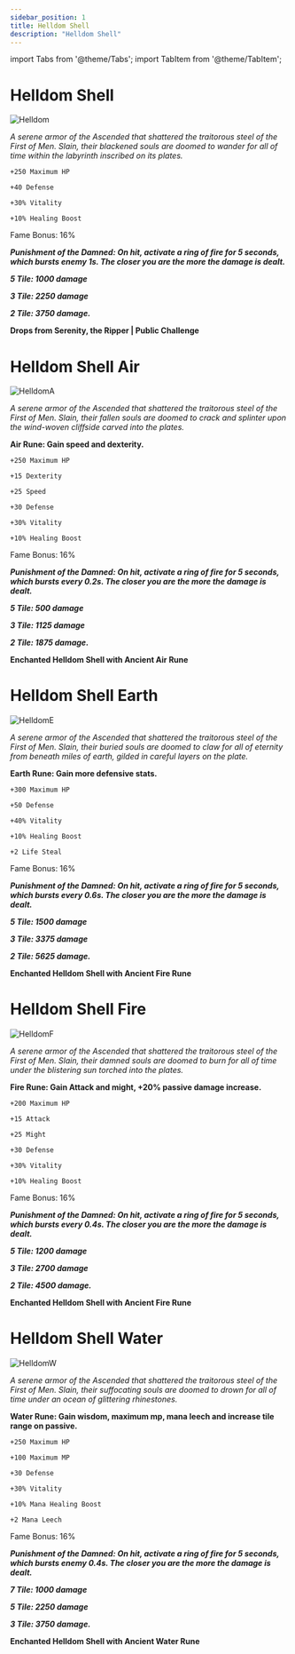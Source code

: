 ```yaml
---
sidebar_position: 1
title: Helldom Shell
description: "Helldom Shell"
---
```


import Tabs from '@theme/Tabs';
import TabItem from '@theme/TabItem';

<Tabs>
  <TabItem value="Helldom Shell" label="Helldom Shell" default>

# Helldom Shell

![Helldom](https://vwiki.valorserver.com/api/item/picture/helldom%20shell)

<i>A serene armor of the Ascended that shattered the traitorous steel of the First of Men. Slain, their blackened souls are doomed to wander for all of time within the labyrinth inscribed on its plates.</i>

    +250 Maximum HP
    
    +40 Defense
    
    +30% Vitality
    
    +10% Healing Boost
    
Fame Bonus: 16%

***Punishment of the Damned: On hit, activate a ring of fire for 5 seconds, which bursts enemy 1s. The closer you are the more the damage is dealt.***

***5 Tile: 1000 damage***

***3 Tile: 2250 damage***

***2 Tile: 3750 damage.***


**Drops from Serenity, the Ripper | Public Challenge**

  </TabItem>
  <TabItem value="Air" label="Air">

# Helldom Shell Air

![HelldomA](https://vwiki.valorserver.com/api/item/picture/helldom%20shell%20air)

<i>A serene armor of the Ascended that shattered the traitorous steel of the First of Men. Slain, their fallen souls are doomed to crack and splinter upon the wind-woven cliffside carved into the plates.</i>

**Air Rune: Gain speed and dexterity.**

    +250 Maximum HP
    
    +15 Dexterity
    
    +25 Speed

    +30 Defense
    
    +30% Vitality
    
    +10% Healing Boost
    
Fame Bonus: 16%

***Punishment of the Damned: On hit, activate a ring of fire for 5 seconds, which bursts every 0.2s. The closer you are the more the damage is dealt.***

***5 Tile: 500 damage***

***3 Tile: 1125 damage***

***2 Tile: 1875 damage.***

**Enchanted Helldom Shell with Ancient Air Rune**

  </TabItem>
  <TabItem value="Earth" label="Earth">

# Helldom Shell Earth

![HelldomE](https://vwiki.valorserver.com/api/item/picture/helldom%20shell%20earth)

<i>A serene armor of the Ascended that shattered the traitorous steel of the First of Men. Slain, their buried souls are doomed to claw for all of eternity from beneath miles of earth, gilded in careful layers on the plate.</i>

**Earth Rune: Gain more defensive stats.**

    +300 Maximum HP
    
    +50 Defense
    
    +40% Vitality
    
    +10% Healing Boost
    
    +2 Life Steal

Fame Bonus: 16%

***Punishment of the Damned: On hit, activate a ring of fire for 5 seconds, which bursts every 0.6s. The closer you are the more the damage is dealt.***

***5 Tile: 1500 damage***

***3 Tile: 3375 damage***

***2 Tile: 5625 damage.***

**Enchanted Helldom Shell with Ancient Fire Rune**

  </TabItem>
  <TabItem value="Fire" label="Fire">

# Helldom Shell Fire

![HelldomF](https://vwiki.valorserver.com/api/item/picture/helldom%20shell%20fire)

<i>A serene armor of the Ascended that shattered the traitorous steel of the First of Men. Slain, their damned souls are doomed to burn for all of time under the blistering sun torched into the plates.</i>

**Fire Rune: Gain Attack and might, +20% passive damage increase.**

    +200 Maximum HP

    +15 Attack

    +25 Might    

    +30 Defense
    
    +30% Vitality
    
    +10% Healing Boost
    
Fame Bonus: 16%

***Punishment of the Damned: On hit, activate a ring of fire for 5 seconds, which bursts every 0.4s. The closer you are the more the damage is dealt.***

***5 Tile: 1200 damage***

***3 Tile: 2700 damage***

***2 Tile: 4500 damage.***

**Enchanted Helldom Shell with Ancient Fire Rune**

  </TabItem>
  <TabItem value="Water" label="Water">

# Helldom Shell Water

![HelldomW](https://vwiki.valorserver.com/api/item/picture/helldom%20shell%20water)

<i>A serene armor of the Ascended that shattered the traitorous steel of the First of Men. Slain, their suffocating souls are doomed to drown for all of time under an ocean of glittering rhinestones.</i>

**Water Rune: Gain wisdom, maximum mp, mana leech and increase tile range on passive.**

    +250 Maximum HP

    +100 Maximum MP
    
    +30 Defense
    
    +30% Vitality
    
    +10% Mana Healing Boost

    +2 Mana Leech
    
Fame Bonus: 16%

***Punishment of the Damned: On hit, activate a ring of fire for 5 seconds, which bursts enemy 0.4s. The closer you are the more the damage is dealt.***

***7 Tile: 1000 damage***

***5 Tile: 2250 damage***

***3 Tile: 3750 damage.***

**Enchanted Helldom Shell with Ancient Water Rune**

  </TabItem>
</Tabs>
